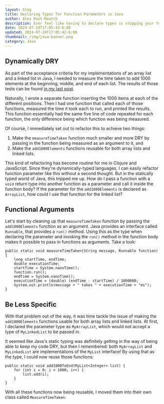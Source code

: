 ```yaml
---
layout: blog
title: Declaring Types for Function Parameters in Java
author: Alex Root-Roatch
description: Ever feel like having to declare types is stopping your functions from being reusable? Read on.
date: 2024-07-24T17:05:42-6:00
updated: 2024-07-24T17:05:42-6:00
thumbnail: /img/java-banner.png
category: Java
---
```


## Dynamically DRY

As part of the acceptance criteria for my implementations of an array list and a linked list in Java, I needed to measure the time taken to add 1000 elements at the beginning, middle, and end of each list. The results of those tests can be found [in my last post](https://arootroatch-blog.vercel.app/implementing-linked-lists-in-java). 

Naturally, I wrote a separate function inserting the 1000 items at each of the different positions. Then I had one function that called each of those functions, measured the time it took each to run, and printed the results. This function essentially had the same five line of code repeated for each function, the only difference being which function was being measured. 

Of course, I immediately set out to refactor this to achieve two things: 
1. Make the `measureTimeTaken` function much smaller and more DRY by passing in the function being measured as an argument to it, and 
2. Make the `add1000Elements` functions reusable for both array lists and linked lists. 

This kind of refactoring has become routine for me in Clojure and JavaScript. Since they're dynamically-typed languages, I can easily refactor function parameter like this without a second thought. But in the statically typed world of Java, this tripped me up. How do I pass a function with a `void` return type into another function as a parameter and call it inside the function body? If the parameter for the `add1000Elements` is declared as `ArrayList`, how could I use that function for the linked list?

## Functional Arguments

Let's start by cleaning up that `measureTimeTaken` function by passing the `add1000Elements` function as an argument. Java provides an interface called `Runnable`, that provides a `run()` method. Using this as the type when declaring the parameter and invoking the `run()` method in the function body makes it possible to pass in functions as arguments. Take a look:

```
public static void measureTimeTaken(String message, Runnable function) {
    long startTime, endTime;
    double executionTime;
    startTime = System.nanoTime();
    function.run();
    endTime = System.nanoTime();
    executionTime = (double) (endTime - startTime) / 1000000;
    System.out.println(message + " takes " + executionTime + "ms");
}
```

## Be Less Specific

With that problem out of the way, it was time tackle the issue of making the `add1000Elements` functions usable for both array lists and linked lists. At first, I declared the parameter type as `MyArrayList`, which would not accept a type of `MyLinkedList` to be passed in. 

It seemed like Java's static typing was definitely getting in the way of being able to keep my code DRY, but then I remembered: both `MyArrayList` and `MyLinkedList` are implementations of the `MyList` interface! By using that as the type, I could now reuse those functions: 

```
public static void add1000ToEnd(MyList<Integer> list) {
    for (int i = 0; i < 1000; i++) {
        list.add(i);
    }
}
```

With all these functions now being reusable, I moved them into their own class called `MeasureTimeTaken`.

